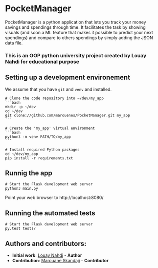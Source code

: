 # PocketManager

PocketManager is a python application that lets you track your money savings and spendings through time.
It facilitates the task by showing visuals (and soon a ML feature that makes it possible to predict your next spendings) 
and compare to others spendings by simply adding the JSON data file.

### This is an OOP python university project created by Louay Nahdi for educational purpose

## Setting up a development environement

We assume that you have `git` and `venv` and installed.

    # Clone the code repository into ~/dev/my_app
    ```bash
    mkdir -p ~/dev
    cd ~/dev
    git clone://github.com/marouenes/PocketManager.git my_app
    ```
    
    # Create the 'my_app' virtual environment
    ```bash
    python3 -m venv PATH/TO/my_app
    ```
    
    # Install required Python packages
    cd ~/dev/my_app
    pip install -r requirements.txt

## Runnig the app

    # Start the Flask development web server
    python3 main.py

Point your web browser to http://localhost:8080/

## Running the automated tests

    # Start the Flask development web server
    py.test tests/

## Authors and contributors:

- **Initial work**: [Louay Nahdi](https://github.com/louay321) - **Author**
- **Contribution**: [Marouane Skandaji](https://github.com/marouenes) - **Contributor**
